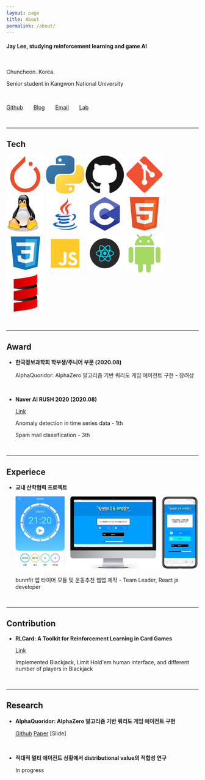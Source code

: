 ```yaml
---
layout: page
title: About
permalink: /about/
---
```



#### Jay Lee, studying reinforcement learning and game AI

<br/>

Chuncheon. Korea.

Senior student in Kangwon National University

<br/>

  [Github](https://github.com/Clarit7) &nbsp; &nbsp; &nbsp; [Blog](https://clarit7.github.io) &nbsp; &nbsp; &nbsp; [Email](mailto:intelleej@gmail.com) &nbsp; &nbsp; &nbsp; [Lab](https://narame7.github.io/)

<br/>

***

## Tech

![pytorch](./images/about/pytorch.png) ![python](./images/about/python.png) ![github](./images/about/github.png) ![git](./images/about/git.png) ![linux](./images/about/linux.png) ![java](./images/about/java.png) ![clang](./images/about/clang.png) ![html](./images/about/html.png) ![css](./images/about/css.png) ![js](./images/about/js.png) ![react](./images/about/react.png) ![android](./images/about/android.png) ![scala](./images/about/scala.png)

<br/>

***

## Award

* **한국정보과학회 학부생/주니어 부문 (2020.08)**

  AlphaQuoridor: AlphaZero 알고리즘 기반 쿼리도 게임 에이전트 구현 - 장려상
  
<br/>
  
* **Naver AI RUSH 2020 (2020.08)**
  
  [Link](https://campaign.naver.com/airush/)
  
  Anomaly detection in time series data - 1th
  
  Spam mail classification - 3th
  
<br/>

***

## Experiece

* **교내 산학협력 프로젝트**
  
  ![/images/about/1.png](/images/about/1.png)
  
  bunnfit 앱 타이머 모듈 및 운동추천 웹앱 제작 - Team Leader, React js developer

  
<br/>

***

## Contribution

* **RLCard: A Toolkit for Reinforcement Learning in Card Games**
  
  [Link](https://github.com/datamllab/rlcard)
  
  Implemented Blackjack, Limit Hold'em human interface, and different number of players in Blackjack

<br/>

***

## Research

* **AlphaQuoridor: AlphaZero 알고리즘 기반 쿼리도 게임 에이전트 구현**

  [Github](https://github.com/Clarit7/AlphaZero_Quoridor)   [Paper](https://www.dbpia.co.kr/Journal/articleDetail?nodeId=NODE09874821)   [Slide]

<br/>

* **적대적 멀티 에이전트 상황에서 distributional value의 적합성 연구**

  In progress
